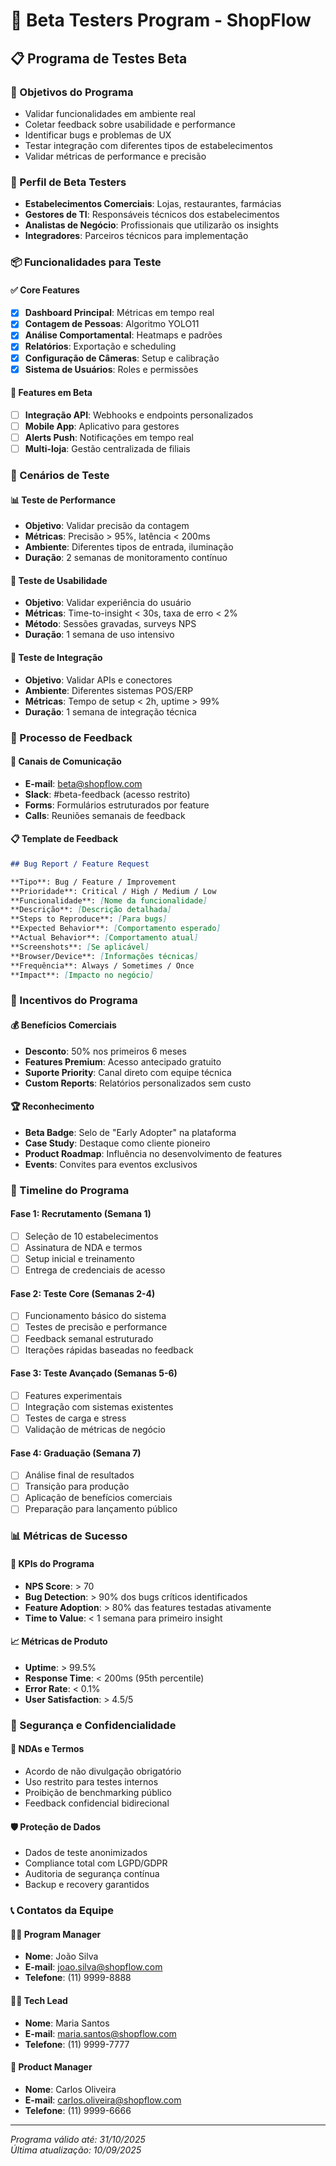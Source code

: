 # 🚀 Beta Testers Program - ShopFlow

## 📋 Programa de Testes Beta

### 🎯 Objetivos do Programa
- Validar funcionalidades em ambiente real
- Coletar feedback sobre usabilidade e performance
- Identificar bugs e problemas de UX
- Testar integração com diferentes tipos de estabelecimentos
- Validar métricas de performance e precisão

### 👥 Perfil de Beta Testers
- **Estabelecimentos Comerciais**: Lojas, restaurantes, farmácias
- **Gestores de TI**: Responsáveis técnicos dos estabelecimentos
- **Analistas de Negócio**: Profissionais que utilizarão os insights
- **Integradores**: Parceiros técnicos para implementação

### 📦 Funcionalidades para Teste

#### ✅ Core Features
- [x] **Dashboard Principal**: Métricas em tempo real
- [x] **Contagem de Pessoas**: Algoritmo YOLO11
- [x] **Análise Comportamental**: Heatmaps e padrões
- [x] **Relatórios**: Exportação e scheduling
- [x] **Configuração de Câmeras**: Setup e calibração
- [x] **Sistema de Usuários**: Roles e permissões

#### 🔄 Features em Beta
- [ ] **Integração API**: Webhooks e endpoints personalizados
- [ ] **Mobile App**: Aplicativo para gestores
- [ ] **Alerts Push**: Notificações em tempo real
- [ ] **Multi-loja**: Gestão centralizada de filiais

### 🧪 Cenários de Teste

#### 📊 Teste de Performance
- **Objetivo**: Validar precisão da contagem
- **Métricas**: Precisão > 95%, latência < 200ms
- **Ambiente**: Diferentes tipos de entrada, iluminação
- **Duração**: 2 semanas de monitoramento contínuo

#### 🎨 Teste de Usabilidade
- **Objetivo**: Validar experiência do usuário
- **Métricas**: Time-to-insight < 30s, taxa de erro < 2%
- **Método**: Sessões gravadas, surveys NPS
- **Duração**: 1 semana de uso intensivo

#### 🔧 Teste de Integração
- **Objetivo**: Validar APIs e conectores
- **Ambiente**: Diferentes sistemas POS/ERP
- **Métricas**: Tempo de setup < 2h, uptime > 99%
- **Duração**: 1 semana de integração técnica

### 📝 Processo de Feedback

#### 🎯 Canais de Comunicação
- **E-mail**: beta@shopflow.com
- **Slack**: #beta-feedback (acesso restrito)
- **Forms**: Formulários estruturados por feature
- **Calls**: Reuniões semanais de feedback

#### 📋 Template de Feedback
```markdown
## Bug Report / Feature Request

**Tipo**: Bug / Feature / Improvement
**Prioridade**: Critical / High / Medium / Low
**Funcionalidade**: [Nome da funcionalidade]
**Descrição**: [Descrição detalhada]
**Steps to Reproduce**: [Para bugs]
**Expected Behavior**: [Comportamento esperado]
**Actual Behavior**: [Comportamento atual]
**Screenshots**: [Se aplicável]
**Browser/Device**: [Informações técnicas]
**Frequência**: Always / Sometimes / Once
**Impact**: [Impacto no negócio]
```

### 🎁 Incentivos do Programa

#### 💰 Benefícios Comerciais
- **Desconto**: 50% nos primeiros 6 meses
- **Features Premium**: Acesso antecipado gratuito
- **Suporte Priority**: Canal direto com equipe técnica
- **Custom Reports**: Relatórios personalizados sem custo

#### 🏆 Reconhecimento
- **Beta Badge**: Selo de "Early Adopter" na plataforma
- **Case Study**: Destaque como cliente pioneiro
- **Product Roadmap**: Influência no desenvolvimento de features
- **Events**: Convites para eventos exclusivos

### 📅 Timeline do Programa

#### Fase 1: Recrutamento (Semana 1)
- [ ] Seleção de 10 estabelecimentos
- [ ] Assinatura de NDA e termos
- [ ] Setup inicial e treinamento
- [ ] Entrega de credenciais de acesso

#### Fase 2: Teste Core (Semanas 2-4)
- [ ] Funcionamento básico do sistema
- [ ] Testes de precisão e performance
- [ ] Feedback semanal estruturado
- [ ] Iterações rápidas baseadas no feedback

#### Fase 3: Teste Avançado (Semanas 5-6)
- [ ] Features experimentais
- [ ] Integração com sistemas existentes
- [ ] Testes de carga e stress
- [ ] Validação de métricas de negócio

#### Fase 4: Graduação (Semana 7)
- [ ] Análise final de resultados
- [ ] Transição para produção
- [ ] Aplicação de benefícios comerciais
- [ ] Preparação para lançamento público

### 📊 Métricas de Sucesso

#### 🎯 KPIs do Programa
- **NPS Score**: > 70
- **Bug Detection**: > 90% dos bugs críticos identificados
- **Feature Adoption**: > 80% das features testadas ativamente
- **Time to Value**: < 1 semana para primeiro insight

#### 📈 Métricas de Produto
- **Uptime**: > 99.5%
- **Response Time**: < 200ms (95th percentile)
- **Error Rate**: < 0.1%
- **User Satisfaction**: > 4.5/5

### 🔐 Segurança e Confidencialidade

#### 📜 NDAs e Termos
- Acordo de não divulgação obrigatório
- Uso restrito para testes internos
- Proibição de benchmarking público
- Feedback confidencial bidirecional

#### 🛡️ Proteção de Dados
- Dados de teste anonimizados
- Compliance total com LGPD/GDPR
- Auditoria de segurança contínua
- Backup e recovery garantidos

### 📞 Contatos da Equipe

#### 👨‍💼 Program Manager
- **Nome**: João Silva
- **E-mail**: joao.silva@shopflow.com
- **Telefone**: (11) 9999-8888

#### 👩‍💻 Tech Lead
- **Nome**: Maria Santos
- **E-mail**: maria.santos@shopflow.com
- **Telefone**: (11) 9999-7777

#### 🎯 Product Manager
- **Nome**: Carlos Oliveira
- **E-mail**: carlos.oliveira@shopflow.com
- **Telefone**: (11) 9999-6666

---
*Programa válido até: 31/10/2025*  
*Última atualização: 10/09/2025*